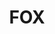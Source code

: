 ---
facebook: https://facebook.com/FOXTV
logohandle: fox
sort: fox
title: FOX
twitter: https://x.com/FOXTV
website: https://www.fox.com/
---